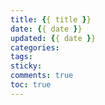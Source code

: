 ```yaml
---
title: {{ title }}
date: {{ date }}
updated: {{ date }}
categories:
tags:
sticky:
comments: true
toc: true
---
```


>

<!-- more -->